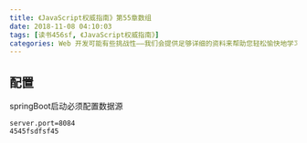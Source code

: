 ```yaml
---
title: 《JavaScript权威指南》第55章数组
date: 2018-11-08 04:10:03
tags: [读书456sf, 《JavaScript权威指南》]
categories: Web 开发可能有些挑战性——我们会提供足够详细的资料来帮助您轻松愉快地学习相关主题。无论您是正在学习 Web 开发的学生（自学或者参与课程），寻找课堂材料的老师，还是编程爱好者，抑或仅仅想对 Web 技术有更多了解，您都能找到您所需要的信息。
---
```

## 配置
springBoot启动必须配置数据源
```
server.port=8084
4545fsdfsf45
```
